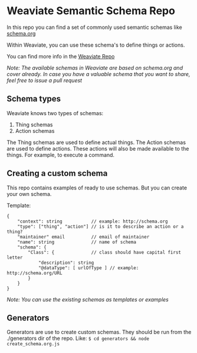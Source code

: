 # Weaviate Semantic Schema Repo

In this repo you can find a set of commonly used semantic schemas like [schema.org](schema.org)

Within Weaviate, you can use these schema's to define things or actions.

You can find more info in the [Weaviate Repo](https://github.com/weaviate/weaviate)

_Note: The available schemas in Weaviate are based on schema.org and cover already. In case you have a valuable schema that you want to share, feel free to issue a pull request_

## Schema types

Weaviate knows two types of schemas:

1. Thing schemas
2. Action schemas

The Thing schemas are used to define actual things. The Action schemas are used to define actions. These actions will also be made available to the things. For example, to execute a command.

## Creating a custom schema

This repo contains examples of ready to use schemas. But you can create your own schema.

Template:

```
{
    "context": string           // example: http://schema.org
    "type": ["thing", "action"] // is it to describe an action or a thing?
    "maintainer" email          // email of maintainer
    "name": string              // name of schema
    "schema": {
        "Class": {              // class should have capital first letter
            "description": string
            "@dataType": [ urlOfType ] // example: http://schema.org/URL
        }
    }
}
```

_Note: You can use the existing schemas as templates or examples_

## Generators

Generators are use to create custom schemas. They should be run from the ./generators dir of the repo. Like: `$ cd generators && node create_schema.org.js`